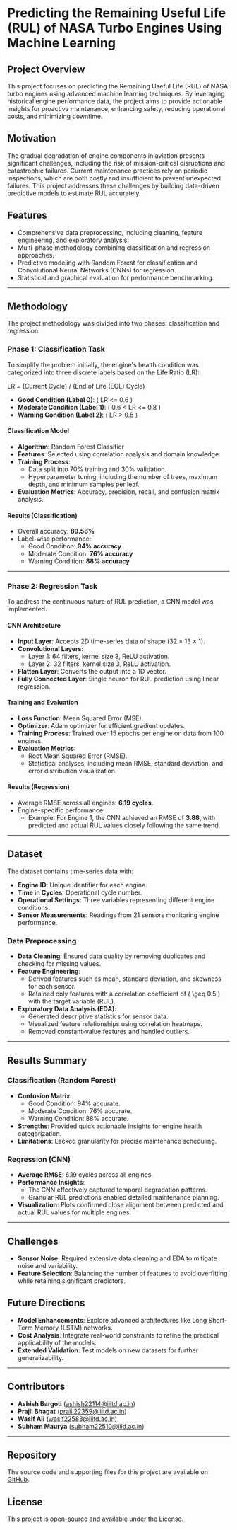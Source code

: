 # Predicting the Remaining Useful Life (RUL) of NASA Turbo Engines Using Machine Learning

## Project Overview
This project focuses on predicting the Remaining Useful Life (RUL) of NASA turbo engines using advanced machine learning techniques. By leveraging historical engine performance data, the project aims to provide actionable insights for proactive maintenance, enhancing safety, reducing operational costs, and minimizing downtime.

## Motivation
The gradual degradation of engine components in aviation presents significant challenges, including the risk of mission-critical disruptions and catastrophic failures. Current maintenance practices rely on periodic inspections, which are both costly and insufficient to prevent unexpected failures. This project addresses these challenges by building data-driven predictive models to estimate RUL accurately.

## Features
- Comprehensive data preprocessing, including cleaning, feature engineering, and exploratory analysis.
- Multi-phase methodology combining classification and regression approaches.
- Predictive modeling with Random Forest for classification and Convolutional Neural Networks (CNNs) for regression.
- Statistical and graphical evaluation for performance benchmarking.

---

## Methodology

The project methodology was divided into two phases: classification and regression.

### Phase 1: Classification Task
To simplify the problem initially, the engine's health condition was categorized into three discrete labels based on the Life Ratio (LR):

LR = (Current Cycle) / (End of Life (EOL) Cycle)

- **Good Condition (Label 0)**: \( LR <= 0.6 \)
- **Moderate Condition (Label 1)**: \( 0.6 < LR <= 0.8 \)
- **Warning Condition (Label 2)**: \( LR > 0.8 \)

#### Classification Model
- **Algorithm**: Random Forest Classifier
- **Features**: Selected using correlation analysis and domain knowledge.
- **Training Process**: 
  - Data split into 70% training and 30% validation.
  - Hyperparameter tuning, including the number of trees, maximum depth, and minimum samples per leaf.
- **Evaluation Metrics**: Accuracy, precision, recall, and confusion matrix analysis.

#### Results (Classification)
- Overall accuracy: **89.58%**
- Label-wise performance:
  - Good Condition: **94% accuracy**
  - Moderate Condition: **76% accuracy**
  - Warning Condition: **88% accuracy**

---

### Phase 2: Regression Task
To address the continuous nature of RUL prediction, a CNN model was implemented.

#### CNN Architecture
- **Input Layer**: Accepts 2D time-series data of shape (32 × 13 × 1).
- **Convolutional Layers**:
  - Layer 1: 64 filters, kernel size 3, ReLU activation.
  - Layer 2: 32 filters, kernel size 3, ReLU activation.
- **Flatten Layer**: Converts the output into a 1D vector.
- **Fully Connected Layer**: Single neuron for RUL prediction using linear regression.

#### Training and Evaluation
- **Loss Function**: Mean Squared Error (MSE).
- **Optimizer**: Adam optimizer for efficient gradient updates.
- **Training Process**: Trained over 15 epochs per engine on data from 100 engines.
- **Evaluation Metrics**:
  - Root Mean Squared Error (RMSE).
  - Statistical analyses, including mean RMSE, standard deviation, and error distribution visualization.

#### Results (Regression)
- Average RMSE across all engines: **6.19 cycles**.
- Engine-specific performance:
  - Example: For Engine 1, the CNN achieved an RMSE of **3.88**, with predicted and actual RUL values closely following the same trend.

---

## Dataset
The dataset contains time-series data with:
- **Engine ID**: Unique identifier for each engine.
- **Time in Cycles**: Operational cycle number.
- **Operational Settings**: Three variables representing different engine conditions.
- **Sensor Measurements**: Readings from 21 sensors monitoring engine performance.

### Data Preprocessing
- **Data Cleaning**: Ensured data quality by removing duplicates and checking for missing values.
- **Feature Engineering**:
  - Derived features such as mean, standard deviation, and skewness for each sensor.
  - Retained only features with a correlation coefficient of \( \geq 0.5 \) with the target variable (RUL).
- **Exploratory Data Analysis (EDA)**:
  - Generated descriptive statistics for sensor data.
  - Visualized feature relationships using correlation heatmaps.
  - Removed constant-value features and handled outliers.

---

## Results Summary
### Classification (Random Forest)
- **Confusion Matrix**: 
  - Good Condition: 94% accurate.
  - Moderate Condition: 76% accurate.
  - Warning Condition: 88% accurate.
- **Strengths**: Provided quick actionable insights for engine health categorization.
- **Limitations**: Lacked granularity for precise maintenance scheduling.

### Regression (CNN)
- **Average RMSE**: 6.19 cycles across all engines.
- **Performance Insights**:
  - The CNN effectively captured temporal degradation patterns.
  - Granular RUL predictions enabled detailed maintenance planning.
- **Visualization**: Plots confirmed close alignment between predicted and actual RUL values for multiple engines.

---

## Challenges
- **Sensor Noise**: Required extensive data cleaning and EDA to mitigate noise and variability.
- **Feature Selection**: Balancing the number of features to avoid overfitting while retaining significant predictors.

## Future Directions
- **Model Enhancements**: Explore advanced architectures like Long Short-Term Memory (LSTM) networks.
- **Cost Analysis**: Integrate real-world constraints to refine the practical applicability of the models.
- **Extended Validation**: Test models on new datasets for further generalizability.

---

## Contributors
- **Ashish Bargoti** ([ashish22114@iiitd.ac.in](mailto:ashish22114@iiitd.ac.in))
- **Prajil Bhagat** ([prajil22359@iiitd.ac.in](mailto:prajil22359@iiitd.ac.in))
- **Wasif Ali** ([wasif22583@iiitd.ac.in](mailto:wasif22583@iiitd.ac.in))
- **Subham Maurya** ([subham22510@iiid.ac.in](mailto:subham22510@iiid.ac.in))

---

## Repository
The source code and supporting files for this project are available on [GitHub](https://github.com/Subham-Maurya/TurboEngine-RUL-Estimation).

## License
This project is open-source and available under the [License](LICENSE).
